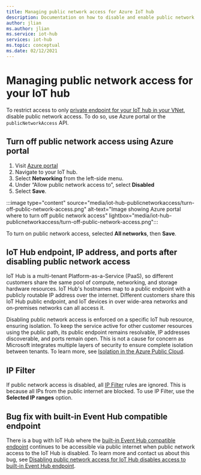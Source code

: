 ```yaml
---
title: Managing public network access for Azure IoT hub
description: Documentation on how to disable and enable public network access for IoT hub
author: jlian
ms.author: jlian
ms.service: iot-hub
services: iot-hub
ms.topic: conceptual
ms.date: 02/12/2021
---
```


# Managing public network access for your IoT hub

To restrict access to only [private endpoint for your IoT hub in your VNet](virtual-network-support.md), disable public network access. To do so, use Azure portal or the `publicNetworkAccess` API. 

## Turn off public network access using Azure portal

1. Visit [Azure portal](https://portal.azure.com)
2. Navigate to your IoT hub.
3. Select **Networking** from the left-side menu.
4. Under “Allow public network access to”, select **Disabled**
5. Select **Save**.

:::image type="content" source="media/iot-hub-publicnetworkaccess/turn-off-public-network-access.png" alt-text="Image showing Azure portal where to turn off public network access" lightbox="media/iot-hub-publicnetworkaccess/turn-off-public-network-access.png":::

To turn on public network access, selected **All networks**, then **Save**.

## IoT Hub endpoint, IP address, and ports after disabling public network access

IoT Hub is a multi-tenant Platform-as-a-Service (PaaS), so different customers share the same pool of compute, networking, and storage hardware resources. IoT Hub's hostnames map to a public endpoint with a publicly routable IP address over the internet. Different customers share this IoT Hub public endpoint, and IoT devices in over wide-area networks and on-premises networks can all access it. 

Disabling public network access is enforced on a specific IoT hub resource, ensuring isolation. To keep the service active for other customer resources using the public path, its public endpoint remains resolvable, IP addresses discoverable, and ports remain open. This is not a cause for concern as Microsoft integrates multiple layers of security to ensure complete isolation between tenants. To learn more, see [Isolation in the Azure Public Cloud](../security/fundamentals/isolation-choices.md#tenant-level-isolation).

## IP Filter 

If public network access is disabled, all [IP Filter](iot-hub-ip-filtering.md) rules are ignored. This is because all IPs from the public internet are blocked. To use IP Filter, use the **Selected IP ranges** option.

## Bug fix with built-in Event Hub compatible endpoint

There is a bug with IoT Hub where the [built-in Event Hub compatible endpoint](iot-hub-devguide-messages-read-builtin.md) continues to be accessible via public internet when public network access to the IoT Hub is disabled. To learn more and contact us about this bug, see [Disabling public network access for IoT Hub disables access to built-in Event Hub endpoint](https://azure.microsoft.com/updates/iot-hub-public-network-access-bug-fix).
